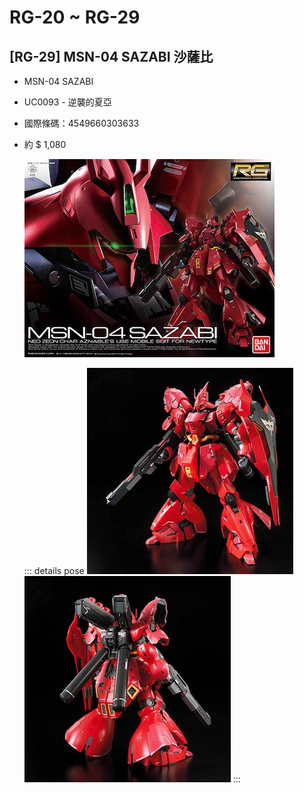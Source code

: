 # RG-20 ~ RG-29

## [RG-29] MSN-04 SAZABI 沙薩比
  - MSN-04 SAZABI
  - UC0093 - 逆襲的夏亞
  - 國際條碼：4549660303633
  - 約 $ 1,080

    ![RX-0-1](/images/assemblyModel/RG/RG-2x/RG-29-1.jpeg)

    ::: details pose
    ![RX-0-2](/images/assemblyModel/RG/RG-2x/RG-29-2.jpeg)
    ![RX-0-3](/images/assemblyModel/RG/RG-2x/RG-29-3.jpeg)
    :::

